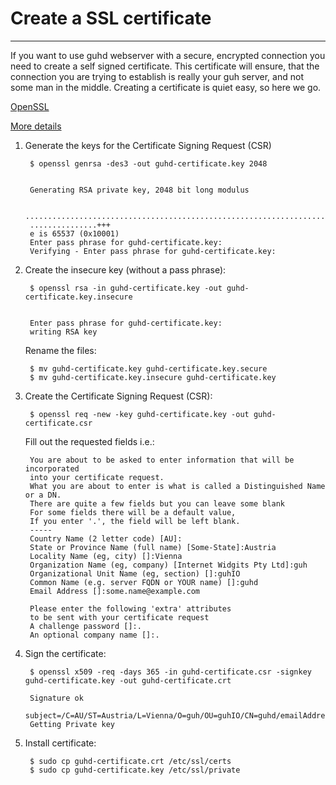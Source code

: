 # Create a SSL certificate
--------------------------------------------

If you want to use guhd webserver with a secure, encrypted connection you need to create a self signed certificate. This certificate will ensure, that the connection you are trying to establish is really your guh server, and not some man in the middle. Creating a certificate is quiet easy, so here we go.

[OpenSSL](http://www.openssl.org/)

[More details](https://help.ubuntu.com/lts/serverguide/certificates-and-security.html)

1. Generate the keys for the Certificate Signing Request (CSR)

        $ openssl genrsa -des3 -out guhd-certificate.key 2048


        Generating RSA private key, 2048 bit long modulus
                                                                                                          
        ............................................................................+++
        ...............+++
        e is 65537 (0x10001)
        Enter pass phrase for guhd-certificate.key:
        Verifying - Enter pass phrase for guhd-certificate.key:


2. Create the insecure key (without a pass phrase):

        $ openssl rsa -in guhd-certificate.key -out guhd-certificate.key.insecure


        Enter pass phrase for guhd-certificate.key:
        writing RSA key

    Rename the files:

        $ mv guhd-certificate.key guhd-certificate.key.secure
        $ mv guhd-certificate.key.insecure guhd-certificate.key


3. Create the Certificate Signing Request (CSR):

        $ openssl req -new -key guhd-certificate.key -out guhd-certificate.csr
    
    Fill out the requested fields i.e.:

        You are about to be asked to enter information that will be incorporated
        into your certificate request.
        What you are about to enter is what is called a Distinguished Name or a DN.
        There are quite a few fields but you can leave some blank
        For some fields there will be a default value,
        If you enter '.', the field will be left blank.
        -----
        Country Name (2 letter code) [AU]:
        State or Province Name (full name) [Some-State]:Austria
        Locality Name (eg, city) []:Vienna
        Organization Name (eg, company) [Internet Widgits Pty Ltd]:guh
        Organizational Unit Name (eg, section) []:guhIO
        Common Name (e.g. server FQDN or YOUR name) []:guhd
        Email Address []:some.name@example.com

        Please enter the following 'extra' attributes
        to be sent with your certificate request
        A challenge password []:.
        An optional company name []:.

4. Sign the certificate:

        $ openssl x509 -req -days 365 -in guhd-certificate.csr -signkey guhd-certificate.key -out guhd-certificate.crt

        Signature ok
        subject=/C=AU/ST=Austria/L=Vienna/O=guh/OU=guhIO/CN=guhd/emailAddress=simon.stuerz@guh.guru
        Getting Private key


5. Install certificate:

        $ sudo cp guhd-certificate.crt /etc/ssl/certs
        $ sudo cp guhd-certificate.key /etc/ssl/private





